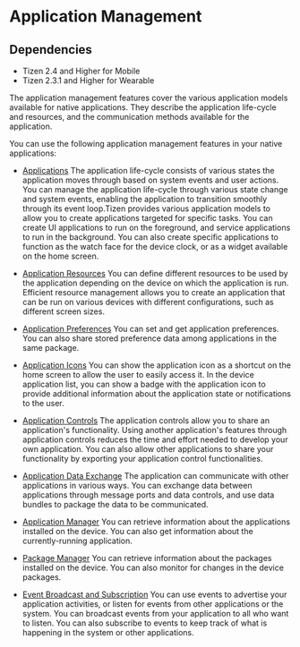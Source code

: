 # Application Management
## Dependencies
- Tizen 2.4 and Higher for Mobile
- Tizen 2.3.1 and Higher for Wearable

The application management features cover the various application models available for native applications. They describe the application life-cycle and resources, and the communication methods available for the application.

You can use the following application management features in your native applications:

- [Applications](applications-n.md)
The application life-cycle consists of various states the application moves through based on system events and user actions. You can manage the application life-cycle through various state change and system events, enabling the application to transition smoothly through its event loop.Tizen provides various application models to allow you to create applications targeted for specific tasks. You can create UI applications to run on the foreground, and service applications to run in the background. You can also create specific applications to function as the watch face for the device clock, or as a widget available on the home screen.

- [Application Resources](app-resources-n.md)
You can define different resources to be used by the application depending on the device on which the application is run. Efficient resource management allows you to create an application that can be run on various devices with different configurations, such as different screen sizes.

- [Application Preferences](app-preferences-n.md)
You can set and get application preferences. You can also share stored preference data among applications in the same package.

- [Application Icons](app-icons-n.md)
You can show the application icon as a shortcut on the home screen to allow the user to easily access it. In the device application list, you can show a badge with the application icon to provide additional information about the application state or notifications to the user.

- [Application Controls](app-controls-n.md)
The application controls allow you to share an application's functionality. Using another application's features through application controls reduces the time and effort needed to develop your own application. You can also allow other applications to share your functionality by exporting your application control functionalities.

- [Application Data Exchange](app-communication-n.md)
The application can communicate with other applications in various ways. You can exchange data between applications through message ports and data controls, and use data bundles to package the data to be communicated.

- [Application Manager](app-manager-n.md)
You can retrieve information about the applications installed on the device. You can also get information about the currently-running application.

- [Package Manager](package-manager-n.md)
You can retrieve information about the packages installed on the device. You can also monitor for changes in the device packages.

- [Event Broadcast and Subscription](event-n.md)
You can use events to advertise your application activities, or listen for events from other applications or the system. You can broadcast events from your application to all who want to listen. You can also subscribe to events to keep track of what is happening in the system or other applications.